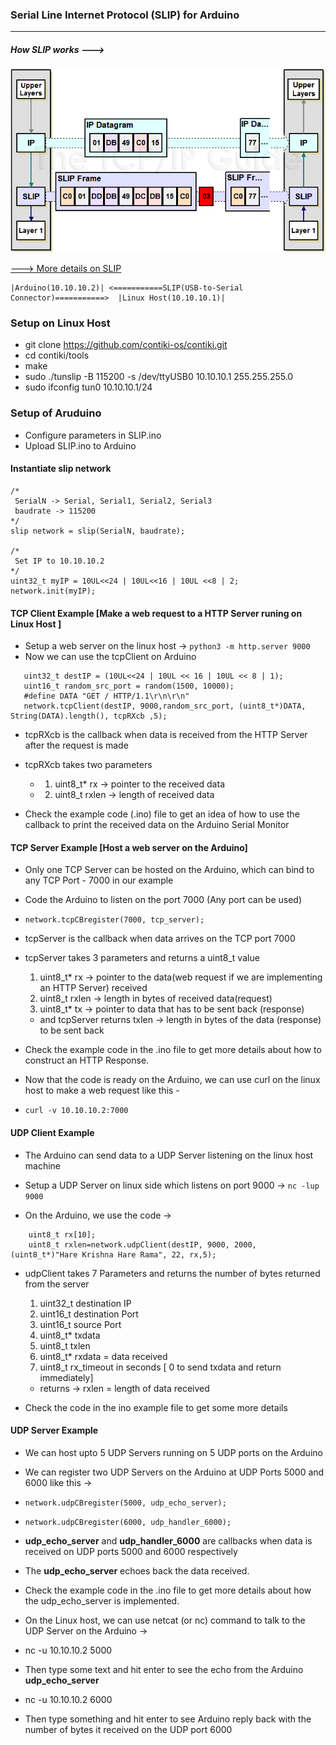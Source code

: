 ### Serial Line Internet Protocol (SLIP) for Arduino
---

##### How SLIP works --->

![](slip.png)


[---> More details on SLIP](http://216.92.67.219/free/t_SerialLineInternetProtocolSLIP-2.htm)


	|Arduino(10.10.10.2)| <===========SLIP(USB-to-Serial Connector)===========>  |Linux Host(10.10.10.1)|

### Setup on Linux Host
  * git clone https://github.com/contiki-os/contiki.git
  * cd contiki/tools
  * make
  * sudo ./tunslip -B 115200 -s /dev/ttyUSB0 10.10.10.1 255.255.255.0
  * sudo ifconfig tun0 10.10.10.1/24


### Setup of Aruduino
  * Configure parameters in SLIP.ino
  * Upload SLIP.ino to Arduino
  
#### Instantiate slip network
```
/*
 SerialN -> Serial, Serial1, Serial2, Serial3
 baudrate -> 115200
*/
slip network = slip(SerialN, baudrate);

/*
 Set IP to 10.10.10.2
*/
uint32_t myIP = 10UL<<24 | 10UL<<16 | 10UL <<8 | 2;
network.init(myIP);
```

#### TCP Client Example [Make a web request to a HTTP Server runing on Linux Host ]

 - Setup a web server on the linux host -> `python3 -m http.server 9000`
 - Now we can use the tcpClient on Arduino

```
   uint32_t destIP = (10UL<<24 | 10UL << 16 | 10UL << 8 | 1);
   uint16_t random_src_port = random(1500, 10000);
   #define DATA "GET / HTTP/1.1\r\n\r\n"
   network.tcpClient(destIP, 9000,random_src_port, (uint8_t*)DATA, String(DATA).length(), tcpRXcb ,5);
```
 - tcpRXcb is the callback when data is received from the HTTP Server after the request is made
 - tcpRXcb takes two parameters 
	- 1. uint8_t* rx -> pointer to the received data 
	- 2. uint8_t  rxlen -> length of received data
 
 - Check the example code (.ino) file to get an idea of how to use the callback to print the received data on the Arduino Serial Monitor 

#### TCP Server Example [Host a web server on the Arduino]
 - Only one TCP Server can be hosted on the Arduino, which can bind to any TCP Port - 7000 in our example
 - Code the Arduino to listen on the port 7000 (Any port can be used)
 - `network.tcpCBregister(7000, tcp_server);`
 - tcpServer is the callback when data arrives on the TCP port 7000
 - tcpServer takes 3 parameters and returns a uint8_t value
	1. uint8_t* rx -> pointer to the data(web request if we are implementing an HTTP Server) received
	2. uint8_t rxlen -> length in bytes of received data(request)
	3. uint8_t* tx -> pointer to data that has to be sent back (response)
	- and tcpServer returns txlen -> length in bytes of the data (response) to be sent back 
 - Check the example code in the .ino file to get more details about how to construct an HTTP Response.

 - Now that the code is ready on the Arduino, we can use curl on the linux host to make a web request like this -
 - `curl -v 10.10.10.2:7000`

#### UDP Client Example
 - The Arduino can send data to a UDP Server listening on the linux host machine
 - Setup a UDP Server on linux side which listens on port 9000 -> `nc -lup 9000`
 
 - On the Arduino, we use the code ->
``` 
    uint8_t rx[10];
    uint8_t rxlen=network.udpClient(destIP, 9000, 2000, (uint8_t*)"Hare Krishna Hare Rama", 22, rx,5); 
```
 - udpClient takes 7 Parameters and returns the number of bytes returned from the server
  
	1. uint32_t destination IP
	2. uint16_t destination Port
	3. uint16_t source Port
	4. uint8_t* txdata
	5. uint8_t  txlen
	6. uint8_t* rxdata = data received
	7. uint8_t  rx_timeout in seconds [ 0 to send txdata and return immediately]
	- returns -> rxlen = length of data received
 
 - Check the code in the ino example file to get some more details

 
#### UDP Server Example

 - We can host upto 5 UDP Servers running on 5 UDP ports on the Arduino
 - We can register two UDP Servers on the Arduino at UDP Ports 5000 and 6000 like this ->
 - `network.udpCBregister(5000, udp_echo_server);`
 - `network.udpCBregister(6000, udp_handler_6000);` 
 - **udp_echo_server** and **udp_handler_6000** are callbacks when data is received on UDP ports 5000 and 6000 respectively
 - The **udp_echo_server** echoes back the data  received.
 - Check the example code in the .ino file to get more details about how the udp_echo_server is implemented.

 - On the Linux host, we can use netcat (or nc) command to talk to the UDP Server on the Arduino ->
 - nc -u 10.10.10.2 5000
 - Then type some text and hit enter to see the echo from the Arduino **udp_echo_server**
 - nc -u 10.10.10.2 6000 
 - Then type something and hit enter to see Arduino reply back with the number of bytes it received on the UDP port 6000

